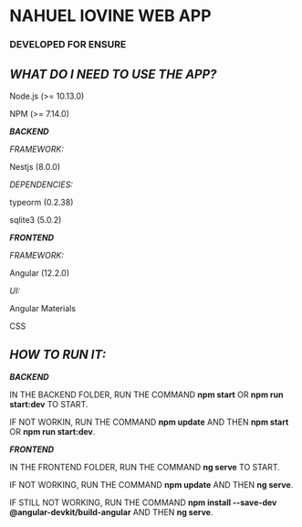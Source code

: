 # NAHUEL IOVINE WEB APP
### DEVELOPED FOR ENSURE

**_WHAT DO I NEED TO USE THE APP?_**
-------------------------
Node.js (>= 10.13.0)

NPM (>= 7.14.0)

**_BACKEND_**

*FRAMEWORK:*

Nestjs (8.0.0)

*DEPENDENCIES:*

typeorm (0.2.38)

sqlite3 (5.0.2)

**_FRONTEND_**

*FRAMEWORK:*

Angular (12.2.0)

*UI:*

Angular Materials

CSS

**_HOW TO RUN IT:_**
-------------------------
**_BACKEND_**

IN THE BACKEND FOLDER, RUN THE COMMAND **npm start** OR **npm run start:dev** TO START. 

IF NOT WORKIN, RUN THE COMMAND **npm update** AND THEN **npm start** OR **npm run start:dev**.

**_FRONTEND_**

IN THE FRONTEND FOLDER, RUN THE COMMAND **ng serve** TO START. 

IF NOT WORKING, RUN THE COMMAND **npm update** AND THEN **ng serve**.

IF STILL NOT WORKING, RUN THE COMMAND **npm install --save-dev @angular-devkit/build-angular** AND THEN **ng serve**.
